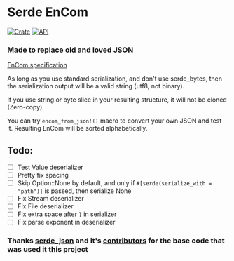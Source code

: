 # Serde EnCom

[![Crate](https://img.shields.io/crates/v/serde_encom.svg)](https://crates.io/crates/serde_encom)
[![API](https://docs.rs/serde_encom/badge.svg)](https://docs.rs/serde_encom)

### Made to replace old and loved JSON

[EnCom specification](https://github.com/RoDmitry/EnCom)

As long as you use standard serialization, and don't use serde_bytes, then the serialization output will be a valid string (utf8, not binary).

If you use string or byte slice in your resulting structure, it will not be cloned (Zero-copy).

You can try `encom_from_json!()` macro to convert your own JSON and test it. Resulting EnCom will be sorted alphabetically.

## Todo:
- [ ] Test Value deserializer
- [ ] Pretty fix spacing
- [ ] Skip Option::None by default, and only if `#[serde(serialize_with = "path")]` is passed, then serialize None
- [ ] Fix Stream deserializer
- [ ] Fix File deserializer
- [ ] Fix extra space after `}` in serializer
- [ ] Fix parse exponent in deserializer

### Thanks [serde_json](https://github.com/serde-rs/json) and it's [contributors](https://github.com/serde-rs/json/graphs/contributors) for the base code that was used it this project

